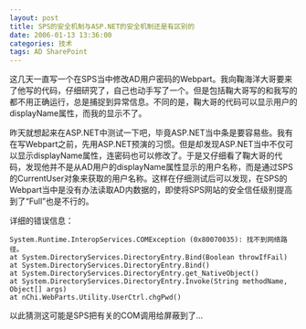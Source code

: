 ```yaml
---
layout: post
title: SPS的安全机制与ASP.NET的安全机制还是有区别的
date: 2006-01-13 13:36:00
categories: 技术
tags: AD SharePoint
---
```

这几天一直写一个在SPS当中修改AD用户密码的Webpart。我向鞠海洋大哥要来了他写的代码，仔细研究了，自己也动手写了一个。但是包括鞠大哥写的和我写的都不用正确运行，总是捕捉到异常信息。不同的是，鞠大哥的代码可以显示用户的displayName属性，而我的显示不了。

昨天就想起来在ASP.NET中测试一下吧，毕竟ASP.NET当中条是要容易些。我有在写Webpart之前，先用ASP.NET预演的习惯。但是却发现ASP.NET当中不仅可以显示displayName属性，连密码也可以修改了。于是又仔细看了鞠大哥的代码，发现他并不是从AD用户的displayName属性显示的用户名称，而是通过SPS的CurrentUser对象来获取的用户名称。这样在仔细测试后可以发现，在SPS的Webpart当中是没有办法读取AD内数据的，即使将SPS网站的安全信任级别提高到了“Full”也是不行的。

详细的错误信息：  

```
System.Runtime.InteropServices.COMException (0x80070035): 找不到网络路径。 
at System.DirectoryServices.DirectoryEntry.Bind(Boolean throwIfFail) 
at System.DirectoryServices.DirectoryEntry.Bind() 
at System.DirectoryServices.DirectoryEntry.get_NativeObject() 
at System.DirectoryServices.DirectoryEntry.Invoke(String methodName, Object[] args) 
at nChi.WebParts.Utility.UserCtrl.chgPwd()
```  
以此猜测这可能是SPS把有关的COM调用给屏蔽到了...
